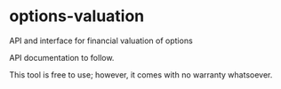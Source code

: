 # options-valuation
API and interface for financial valuation of options

API documentation to follow.

This tool is free to use; however, it comes with no warranty whatsoever.
